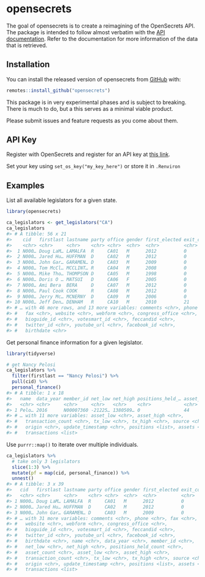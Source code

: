 
<!-- README.md is generated from README.Rmd. Please edit that file -->

# opensecrets

<!-- badges: start -->

<!-- badges: end -->

The goal of opensecrets is to create a reimagining of the OpenSecrets
API. The package is intended to follow almost verbatim with the [API
documentation](https://www.opensecrets.org/open-data/api-documentation).
Refer to the documentation for more information of the data that is
retrieved.

## Installation

You can install the released version of opensecrets from
[GitHub](https://github.com/josiahparry/opensecrets) with:

``` r
remotes::install_github("opensecrets")
```

This package is in very experimental phases and is subject to breaking.
There is much to do, but a this serves as a minimal viable product.

Please submit issues and feature requests as you come about them.

## API Key

Register with OpenSecrets and register for an API key at [this
link](https://www.opensecrets.org/api/admin).

Set your key using `set_os_key("my_key_here")` or store it in
`.Renviron`

## Examples

List all available legislators for a given state.

``` r
library(opensecrets)

ca_legislators <- get_legislators("CA")
ca_legislators
#> # A tibble: 56 x 21
#>    cid   firstlast lastname party office gender first_elected exit_code
#>    <chr> <chr>     <chr>    <chr> <chr>  <chr>  <chr>         <chr>    
#>  1 N000… Doug LaM… LAMALFA  R     CA01   M      2012          0        
#>  2 N000… Jared Hu… HUFFMAN  D     CA02   M      2012          0        
#>  3 N000… John Gar… GARAMEN… D     CA03   M      2009          0        
#>  4 N000… Tom McCl… MCCLINT… R     CA04   M      2008          0        
#>  5 N000… Mike Tho… THOMPSON D     CA05   M      1998          0        
#>  6 N000… Doris O … MATSUI   D     CA06   F      2005          0        
#>  7 N000… Ami Bera  BERA     D     CA07   M      2012          0        
#>  8 N000… Paul Cook COOK     R     CA08   M      2012          0        
#>  9 N000… Jerry Mc… MCNERNY  D     CA09   M      2006          0        
#> 10 N000… Jeff Den… DENHAM   R     CA10   M      2010          21       
#> # … with 46 more rows, and 13 more variables: comments <chr>, phone <chr>,
#> #   fax <chr>, website <chr>, webform <chr>, congress_office <chr>,
#> #   bioguide_id <chr>, votesmart_id <chr>, feccandid <chr>,
#> #   twitter_id <chr>, youtube_url <chr>, facebook_id <chr>,
#> #   birthdate <chr>
```

Get personal finance information for a given legislator.

``` r
library(tidyverse)

# get Nancy Pelosi
ca_legislators %>% 
  filter(firstlast == "Nancy Pelosi") %>% 
  pull(cid) %>% 
  personal_finance()
#> # A tibble: 1 x 18
#>   name  data_year member_id net_low net_high positions_held_… asset_count
#>   <chr> <chr>     <chr>     <chr>   <chr>    <chr>            <chr>      
#> 1 Pelo… 2016      N00007360 -21225… 1380509… 0                44         
#> # … with 11 more variables: asset_low <chr>, asset_high <chr>,
#> #   transaction_count <chr>, tx_low <chr>, tx_high <chr>, source <chr>,
#> #   origin <chr>, update_timestamp <chr>, positions <list>, assets <list>,
#> #   transactions <list>
```

Use `purrr::map()` to iterate over multiple individuals.

``` r
ca_legislators %>% 
  # take only 3 legislators
  slice(1:3) %>% 
  mutate(pf = map(cid, personal_finance)) %>% 
  unnest()
#> # A tibble: 3 x 39
#>   cid   firstlast lastname party office gender first_elected exit_code
#>   <chr> <chr>     <chr>    <chr> <chr>  <chr>  <chr>         <chr>    
#> 1 N000… Doug LaM… LAMALFA  R     CA01   M      2012          0        
#> 2 N000… Jared Hu… HUFFMAN  D     CA02   M      2012          0        
#> 3 N000… John Gar… GARAMEN… D     CA03   M      2009          0        
#> # … with 31 more variables: comments <chr>, phone <chr>, fax <chr>,
#> #   website <chr>, webform <chr>, congress_office <chr>,
#> #   bioguide_id <chr>, votesmart_id <chr>, feccandid <chr>,
#> #   twitter_id <chr>, youtube_url <chr>, facebook_id <chr>,
#> #   birthdate <chr>, name <chr>, data_year <chr>, member_id <chr>,
#> #   net_low <chr>, net_high <chr>, positions_held_count <chr>,
#> #   asset_count <chr>, asset_low <chr>, asset_high <chr>,
#> #   transaction_count <chr>, tx_low <chr>, tx_high <chr>, source <chr>,
#> #   origin <chr>, update_timestamp <chr>, positions <list>, assets <list>,
#> #   transactions <list>
```
